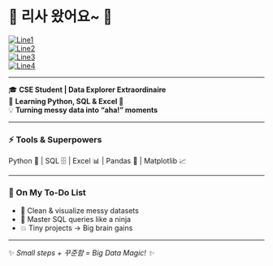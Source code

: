 # 👋 리사 왔어요~ 🚀

[![Line1](https://readme-typing-svg.herokuapp.com?size=24&color=007F7C&center=true&width=500&lines=😎+Hi,+I'm+Lisa+✨&duration=2500)](https://git.io/typing-svg)  
[![Line2](https://readme-typing-svg.herokuapp.com?size=24&color=1FA387&center=true&width=500&lines=💻+데이터+분석+중+📊🔍&duration=2500)](https://git.io/typing-svg)  
[![Line3](https://readme-typing-svg.herokuapp.com?size=24&color=046E9A&center=true&width=500&lines=✨+Turning+data+into+magic+💡&duration=2500)](https://git.io/typing-svg)  
[![Line4](https://readme-typing-svg.herokuapp.com?size=24&color=4AE0C9&center=true&width=500&lines=🔍+Crunching+numbers,+catching+insights+📈&duration=2500)](https://git.io/typing-svg)

---

🎓 **CSE Student | Data Explorer Extraordinaire**  
🌱 **Learning Python, SQL & Excel 💪**  
💡 **Turning messy data into “aha!” moments**  

---

### ⚡ Tools & Superpowers
Python 🐍 | SQL 🗄️ | Excel 📊 | Pandas 🐼 | Matplotlib 📈  

---

### 📂 On My To-Do List
- 🧹 Clean & visualize messy datasets  
- 🥷 Master SQL queries like a ninja  
- 💥 Tiny projects → Big brain gains  

---

✨ *Small steps + 꾸준함 = Big Data Magic! ✨*


